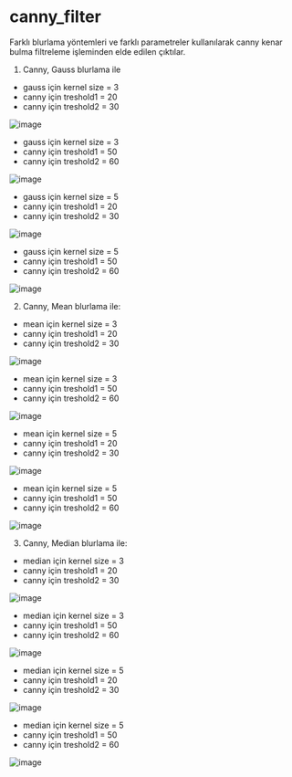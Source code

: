 # canny_filter

Farklı blurlama yöntemleri ve farklı parametreler kullanılarak canny kenar bulma filtreleme işleminden elde edilen çıktılar.


1) Canny, Gauss blurlama ile

* gauss için kernel size = 3 
* canny için treshold1 = 20 
* canny için treshold2 = 30

![image](https://github.com/havvabzkrtt/canny_filter/assets/81237002/41c5e4ed-69ed-4103-b747-1789fc6250e5)


* gauss için kernel size = 3
* canny için treshold1 = 50 
* canny için treshold2 = 60

![image](https://github.com/havvabzkrtt/canny_filter/assets/81237002/8e027222-ed65-46ce-8975-0295156d2a6e)


* gauss için kernel size = 5 
* canny için treshold1 = 20 
* canny için treshold2 = 30

![image](https://github.com/havvabzkrtt/canny_filter/assets/81237002/e509d1f7-e831-4f05-b051-dd6e918bd130)


* gauss için kernel size = 5 
* canny için treshold1 = 50 
* canny için treshold2 = 60

![image](https://github.com/havvabzkrtt/canny_filter/assets/81237002/4dda8003-ac22-499a-bc8c-6866a82b0d84)



2) Canny, Mean blurlama ile:

* mean için kernel size = 3
* canny için treshold1 = 20 
* canny için treshold2 = 30

![image](https://github.com/havvabzkrtt/canny_filter/assets/81237002/2dd93e73-7d3c-4129-9cc4-4bd8c095cae1)


* mean için kernel size = 3 
* canny için treshold1 = 50 
* canny için treshold2 = 60

![image](https://github.com/havvabzkrtt/canny_filter/assets/81237002/9debd495-2bb9-4f58-a0b3-1dba689dc7c1)


* mean için kernel size = 5
* canny için treshold1 = 20 
* canny için treshold2 = 30

![image](https://github.com/havvabzkrtt/canny_filter/assets/81237002/c7258722-2a25-4c77-958f-f7153a117f4a)


* mean için kernel size = 5 
* canny için treshold1 = 50 
* canny için treshold2 = 60

![image](https://github.com/havvabzkrtt/canny_filter/assets/81237002/bbb879c3-616d-40a9-a7a9-164f5f06ed97)



3) Canny, Median blurlama ile:

* median için kernel size = 3
* canny için treshold1 = 20 
* canny için treshold2 = 30

![image](https://github.com/havvabzkrtt/canny_filter/assets/81237002/d793165c-17ed-4503-b3d4-968d04c61758)


* median için kernel size = 3
* canny için treshold1 = 50 
* canny için treshold2 = 60

![image](https://github.com/havvabzkrtt/canny_filter/assets/81237002/eaa660cd-d6ca-41cb-aadd-f291cb091a69)


* median için kernel size = 5
* canny için treshold1 = 20 
* canny için treshold2 = 30

![image](https://github.com/havvabzkrtt/canny_filter/assets/81237002/4c4db23a-fe04-471a-b551-5d3bab2f69f9)


* median için kernel size = 5 
* canny için treshold1 = 50 
* canny için treshold2 = 60

![image](https://github.com/havvabzkrtt/canny_filter/assets/81237002/7c24e540-9a58-42a3-9ea4-2e281d845ba2)













